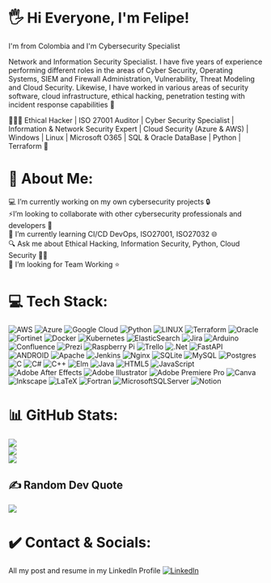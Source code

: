 # 🖐 Hi Everyone, I'm Felipe!

I'm from Colombia and I'm Cybersecurity Specialist 

Network and Information Security Specialist. I have five years of experience performing different roles in the areas of Cyber Security, Operating Systems, SIEM and Firewall Administration, Vulnerability, Threat Modeling and Cloud Security. Likewise, I have worked in various areas of security software, cloud infrastructure, ethical hacking, penetration testing with incident response capabilities  💯 


👨🏻‍💻 Ethical Hacker | ISO 27001 Auditor | Cyber Security Specialist | Information & Network Security Expert | Cloud Security (Azure & AWS) | Windows | Linux | Microsoft O365 | SQL & Oracle DataBase | Python | Terraform 🔏



# 💫 About Me:
💻 I’m currently working on my own cybersecurity projects 🔒<br>⚡I’m looking to collaborate with other cybersecurity professionals and developers 📱<br>🚀 I’m currently learning CI/CD DevOps, ISO27001, ISO27032 🌐<br>🔍 Ask me about Ethical Hacking, Information Security, Python, Cloud Security  👨‍💻 <br>🏅 I’m looking for Team Working ⭐️ <br>



# 💻 Tech Stack:
![AWS](https://img.shields.io/badge/AWS-%23FF9900.svg?style=flat&logo=amazon-aws&logoColor=white) ![Azure](https://img.shields.io/badge/azure-%230072C6.svg?style=flat&logo=azure-devops&logoColor=white) ![Google Cloud](https://img.shields.io/badge/Google%20Cloud-%234285F4.svg?style=flat&logo=google-cloud&logoColor=white) ![Python](https://img.shields.io/badge/python-3670A0?style=flat&logo=python&logoColor=ffdd54) ![LINUX](https://img.shields.io/badge/Linux-FCC624?style=flat&logo=linux&logoColor=black) ![Terraform](https://img.shields.io/badge/terraform-%235835CC.svg?style=flat&logo=terraform&logoColor=white) ![Oracle](https://img.shields.io/badge/Oracle-F80000?style=flat&logo=oracle&logoColor=white) ![Fortinet](https://img.shields.io/badge/-Fortinet-lightgrey) ![Docker](https://img.shields.io/badge/docker-%230db7ed.svg?style=flat&logo=docker&logoColor=white) ![Kubernetes](https://img.shields.io/badge/kubernetes-%23326ce5.svg?style=flat&logo=kubernetes&logoColor=white) ![ElasticSearch](https://img.shields.io/badge/-ElasticSearch-005571?style=flat&logo=elasticsearch) ![Jira](https://img.shields.io/badge/jira-%230A0FFF.svg?style=flat&logo=jira&logoColor=white) ![Arduino](https://img.shields.io/badge/-Arduino-00979D?style=flat&logo=Arduino&logoColor=white) ![Confluence](https://img.shields.io/badge/confluence-%23172BF4.svg?style=flat&logo=confluence&logoColor=white)  ![Prezi](https://img.shields.io/badge/Prezi-%23000000.svg?style=flat&logo=Prezi&logoColor=white) ![Raspberry Pi](https://img.shields.io/badge/-RaspberryPi-C51A4A?style=flat&logo=Raspberry-Pi)  ![Trello](https://img.shields.io/badge/Trello-%23026AA7.svg?style=flat&logo=Trello&logoColor=white) ![.Net](https://img.shields.io/badge/.NET-5C2D91?style=flat&logo=.net&logoColor=white) ![FastAPI](https://img.shields.io/badge/FastAPI-005571?style=flat&logo=fastapi) ![ANDROID](https://img.shields.io/badge/android-%2320232a.svg?style=flat&logo=android&logoColor=%a4c639) ![Apache](https://img.shields.io/badge/apache-%23D42029.svg?style=flat&logo=apache&logoColor=white) ![Jenkins](https://img.shields.io/badge/jenkins-%232C5263.svg?style=flat&logo=jenkins&logoColor=white) ![Nginx](https://img.shields.io/badge/nginx-%23009639.svg?style=flat&logo=nginx&logoColor=white) ![SQLite](https://img.shields.io/badge/sqlite-%2307405e.svg?style=flat&logo=sqlite&logoColor=white) ![MySQL](https://img.shields.io/badge/mysql-%2300f.svg?style=flat&logo=mysql&logoColor=white) ![Postgres](https://img.shields.io/badge/postgres-%23316192.svg?style=flat&logo=postgresql&logoColor=white)![C](https://img.shields.io/badge/c-%2300599C.svg?style=flat&logo=c&logoColor=white) ![C#](https://img.shields.io/badge/c%23-%23239120.svg?style=flat&logo=c-sharp&logoColor=white) ![C++](https://img.shields.io/badge/c++-%2300599C.svg?style=flat&logo=c%2B%2B&logoColor=white) ![Elm](https://img.shields.io/badge/Elm-60B5CC?style=flat&logo=elm&logoColor=white) ![Java](https://img.shields.io/badge/java-%23ED8B00.svg?style=flat&logo=java&logoColor=white) ![HTML5](https://img.shields.io/badge/html5-%23E34F26.svg?style=flat&logo=html5&logoColor=white) ![JavaScript](https://img.shields.io/badge/javascript-%23323330.svg?style=flat&logo=javascript&logoColor=%23F7DF1E)  ![Adobe After Effects](https://img.shields.io/badge/Adobe%20After%20Effects-9999FF.svg?style=flat&logo=Adobe%20After%20Effects&logoColor=white) ![Adobe Illustrator](https://img.shields.io/badge/adobeillustrator-%23FF9A00.svg?style=flat&logo=adobeillustrator&logoColor=white) ![Adobe Premiere Pro](https://img.shields.io/badge/Adobe%20Premiere%20Pro-9999FF.svg?style=flat&logo=Adobe%20Premiere%20Pro&logoColor=white) ![Canva](https://img.shields.io/badge/Canva-%2300C4CC.svg?style=flat&logo=Canva&logoColor=white) ![Inkscape](https://img.shields.io/badge/Inkscape-e0e0e0?style=flat&logo=inkscape&logoColor=080A13) ![LaTeX](https://img.shields.io/badge/latex-%23008080.svg?style=flat&logo=latex&logoColor=white) ![Fortran](https://img.shields.io/badge/Fortran-%23734F96.svg?style=flat&logo=fortran&logoColor=white) ![MicrosoftSQLServer](https://img.shields.io/badge/Microsoft%20SQL%20Sever-CC2927?style=flat&logo=microsoft%20sql%20server&logoColor=white) ![Notion](https://img.shields.io/badge/Notion-%23000000.svg?style=flat&logo=notion&logoColor=white)



# 📊 GitHub Stats:
![](https://github-readme-stats.vercel.app/api?username=feliperami&theme=vue-dark&hide_border=false&include_all_commits=false&count_private=false)<br/>
![](https://github-readme-streak-stats.herokuapp.com/?user=feliperami&theme=vue-dark&hide_border=false)<br/>
![](https://github-readme-stats.vercel.app/api/top-langs/?username=feliperami&theme=vue-dark&hide_border=false&include_all_commits=false&count_private=false&layout=compact)


## ✍️ Random Dev Quote
![](https://quotes-github-readme.vercel.app/api?type=horizontal&theme=radical)


# ✔️ Contact & Socials:
All my post and resume in my LinkedIn Profile    [![LinkedIn](https://img.shields.io/badge/LinkedIn-%230077B5.svg?logo=linkedin&logoColor=white)](https://www.linkedin.com/in/feliperami/) 

